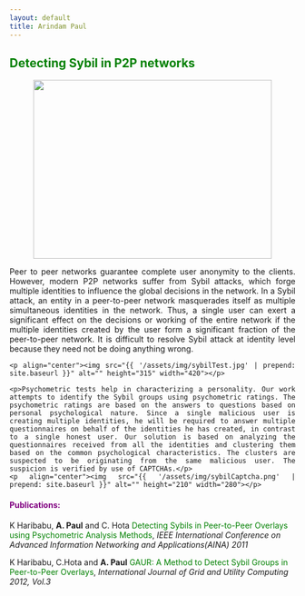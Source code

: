```yaml
---
layout: default
title: Arindam Paul
---
```


<div class="intro" align="justify">
	<h2 class="pageTitle"><font color="green">Detecting Sybil in P2P networks</font></h2>
	<p align="center"><img src="{{ '/assets/img/sybilServer.png' | prepend: site.baseurl }}" alt="" height="315" width="420"></p>
	<p>Peer to peer networks guarantee complete user anonymity to the clients. However, modern P2P networks suffer from Sybil attacks, which forge multiple identities to influence the global decisions in the network. In a Sybil attack, an entity in a peer-to-peer network masquerades itself as multiple simultaneous identities in the network. Thus, a single user can exert a significant effect on the decisions or working of the entire network if the multiple identities created by the user form a significant fraction of the peer-to-peer network. It is difficult to resolve Sybil attack at identity level because they need not be doing anything wrong.</p>

	<p align="center"><img src="{{ '/assets/img/sybilTest.jpg' | prepend: site.baseurl }}" alt="" height="315" width="420"></p>

	<p>Psychometric tests help in characterizing a personality. Our work attempts to identify the Sybil groups using psychometric ratings. The psychometric ratings are based on the answers to questions based on personal psychological nature. Since a single malicious user is creating multiple identities, he will be required to answer multiple questionnaires on behalf of the identities he has created, in contrast to a single honest user. Our solution is based on analyzing the questionnaires received from all the identities and clustering them based on the common psychological characteristics. The clusters are suspected to be originating from the same malicious user. The suspicion is verified by use of CAPTCHAs.</p>
	<p align="center"><img src="{{ '/assets/img/sybilCaptcha.png' | prepend: site.baseurl }}" alt="" height="210" width="280"></p>
</div>
<h4><font color="purple" >Publications: </font></h4>
  <p>K Haribabu, <b>A. Paul</b> and C. Hota <a href="/assets/pdf/Psychometric.pdf" style="text-decoration:none" onmouseover="this.style.textDecoration = 'underline'" onmouseout="this.style.textDecoration = 'none'" ><font color="green"> Detecting Sybils in Peer-to-Peer Overlays using Psychometric Analysis Methods</font></a>, <i>IEEE International Conference on Advanced Information Networking and Applications(AINA) 2011</i></p>
  <p> K Haribabu, C.Hota and <b>A. Paul</b> <a href="/assets/pdf/GAUR.pdf" style="text-decoration:none" onmouseover="this.style.textDecoration = 'underline'" onmouseout="this.style.textDecoration = 'none'"><font color="green">GAUR: A Method to Detect Sybil Groups in Peer-to-Peer Overlays</font></a>, <i>International Journal of Grid and Utility Computing 2012, Vol.3 </i></p>
